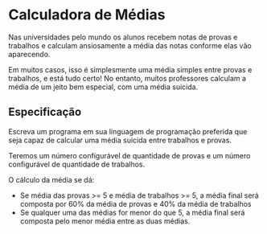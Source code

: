 # Calculadora de Médias

Nas universidades pelo mundo os alunos recebem notas de provas e trabalhos e calculam ansiosamente a média das notas conforme elas vão aparecendo.

Em muitos casos, isso é simplesmente uma média simples entre provas e trabalhos, e está tudo certo! No entanto, muitos professores calculam a média de um jeito bem especial, com uma média suicida.

## Especificação

Escreva um programa em sua linguagem de programação preferida que seja capaz de calcular uma média suicida entre trabalhos e provas.

Teremos um número configurável de quantidade de provas e um número configurável de quantidade de trabalhos.

O cálculo da média se dá:
- Se média das provas >= 5 e média de trabalhos >= 5, a média final será composta por 60% da média de provas e 40% da média de trabalhos
- Se qualquer uma das médias for menor do que 5, a média final será composta pelo menor média entre as duas médias.
